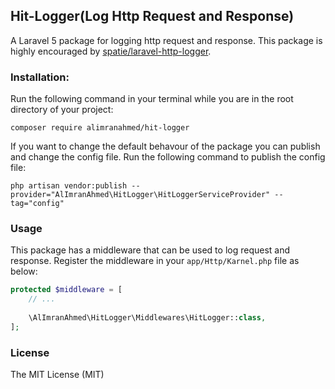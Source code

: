 ## Hit-Logger(Log Http Request and Response)
A Laravel 5 package for logging http request and response. This package is highly encouraged by 
[spatie/laravel-http-logger](https://github.com/spatie/laravel-http-logger). 

### Installation:
Run the following command in your terminal while you are in the root directory of your project: 

```
composer require alimranahmed/hit-logger
```

If you want to change the default behavour of the package you can publish and change the config file. Run the 
following command to publish the config file:

```
php artisan vendor:publish --provider="AlImranAhmed\HitLogger\HitLoggerServiceProvider" --tag="config" 
```

### Usage
This package has a middleware that can be used to log request and response. Register the middleware in your 
`app/Http/Karnel.php` file as below: 

```php 
protected $middleware = [
    // ...
    
    \AlImranAhmed\HitLogger\Middlewares\HitLogger::class,
];
```

### License
The MIT License (MIT)

